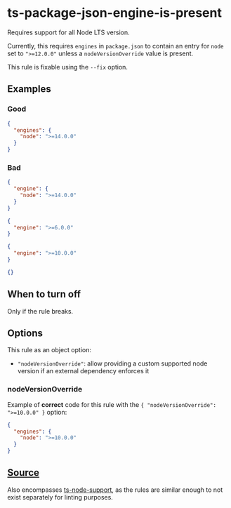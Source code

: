 # ts-package-json-engine-is-present

Requires support for all Node LTS version.

Currently, this requires `engines` in `package.json` to contain an entry for `node` set to `">=12.0.0"` unless a `nodeVersionOverride` value is present.

This rule is fixable using the `--fix` option.

## Examples

### Good

```json
{
  "engines": {
    "node": ">=14.0.0"
  }
}
```

### Bad

```json
{
  "engine": {
    "node": ">=14.0.0"
  }
}
```

```json
{
  "engine": ">=6.0.0"
}
```

```json
{
  "engine": ">=10.0.0"
}
```

```json
{}
```

## When to turn off

Only if the rule breaks.

## Options

This rule as an object option:

- `"nodeVersionOverride"`: allow providing a custom supported node version if an external dependency enforces it

### nodeVersionOverride

Example of **correct** code for this rule with the `{ "nodeVersionOverride": ">=10.0.0" }` option:

```json
{
  "engines": {
    "node": ">=10.0.0"
  }
}
```

## [Source](https://azure.github.io/azure-sdk/typescript_implementation.html#ts-package-json-engine-is-present)

Also encompasses [ts-node-support](https://azure.github.io/azure-sdk/typescript_design.html#ts-node-support), as the rules are similar enough to not exist separately for linting purposes.